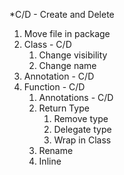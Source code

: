 *C/D - Create and Delete

1) Move file in package
2) Class - C/D
    1) Change visibility
    2) Change name
3) Annotation - C/D
4) Function - C/D
    1) Annotations - C/D
    2) Return Type
       1) Remove type
       2) Delegate type
       3) Wrap in Class
    3) Rename
    4) Inline